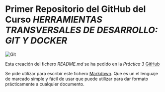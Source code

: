 # Primer Repositorio del GitHub del Curso *HERRAMIENTAS TRANSVERSALES DE DESARROLLO: GIT Y DOCKER*

![Git](https://encrypted-tbn0.gstatic.com/images?q=tbn:ANd9GcTqKREQlZBN7KgQLnr7egirYo1AaeS3BcwfJ45lhdK0EQNAPd_kpv3k-1P1jg_HbgWGa4Y&usqp=CAU)

Esta creación del fichero *README.md* se ha pedido en la *Práctica 3* [GitHub](https://github.com/oscarnovillo/Curso-de-Git-ISMIE/blob/main/practicas/practica3.md)
 
Se pide utilizar para escribir este fichero [Markdown](https://www.markdownguide.org/). Que es un el lenguaje de marcado simple y fácil de usar que puede utilizar para dar formato prácticamente a cualquier documento.
